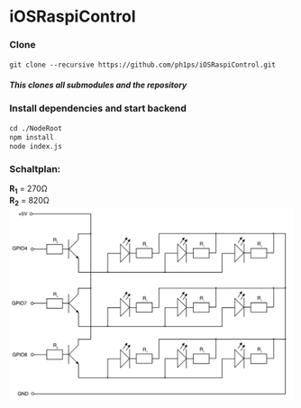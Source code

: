 # iOSRaspiControl
### Clone
`git clone --recursive https://github.com/ph1ps/iOSRaspiControl.git`
##### This clones all submodules and the repository
### Install dependencies and start backend
```shell
cd ./NodeRoot
npm install
node index.js
```
### Schaltplan:
<b>R<sub>1</sub></b> = 270Ω <br>
<b>R<sub>2</sub></b> = 820Ω <br>
![alt text](schaltplan.png "Schaltplan")
